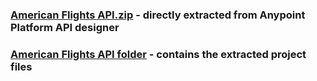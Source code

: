 ### [American Flights API.zip](https://github.com/PavithSudhirAP/Mulesoft-Internship-training/blob/main/Module3/American%20Flights%20API.zip) - directly extracted from Anypoint Platform API designer

### [American Flights API folder](https://github.com/PavithSudhirAP/Mulesoft-Internship-training/tree/main/Module3/American%20Flights%20API) - contains the extracted project files
